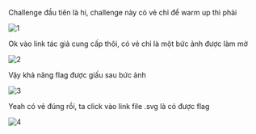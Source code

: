 Challenge đầu tiên là hi, challenge này có vẻ chỉ để warm up thì phải 

![1](./1.png)


Ok vào link tác giả cung cấp thôi, có vẻ chỉ là một bức ảnh được làm mờ 


![2](./2.png)


Vậy khả năng flag được giấu sau bức ảnh 


![3](./3.png)


Yeah có vẻ đúng rồi, ta click vào link file .svg là có được flag 


![4](./4.png)